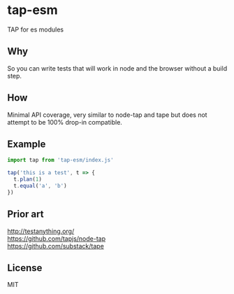 # tap-esm
TAP for es modules

## Why
So you can write tests that will work in node and the browser without a build step.

## How
Minimal API coverage, very similar to node-tap and tape but does not attempt to be 100% drop-in compatible.

## Example
```javascript
import tap from 'tap-esm/index.js'

tap('this is a test', t => {
  t.plan(1)
  t.equal('a', 'b')
})
```

## Prior art
http://testanything.org/  
https://github.com/tapjs/node-tap  
https://github.com/substack/tape

## License
MIT

